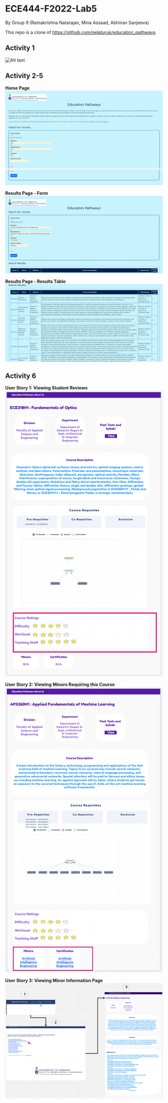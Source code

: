 # ECE444-F2022-Lab5

By Group 9 (Ramakrishna Natarajan, Mina Assaad, Abhinav Sanjeeva) 

This repo is a clone of https://github.com/nelaturuk/education_pathways.

## Activity 1

![Alt text](images/activity1_frontend.png?raw=true "Activity 1")


## Activity 2-5

**Home Page**
![Alt text](images/Activity2-5_home_page_1.png?raw=true "Activity 2-5 1")
![Alt text](images/Activity2-5_home_page_2.png?raw=true "Activity 2-5 2")

**Results Page - Form**
![Alt text](images/Activity2-5_results_page_form.png?raw=true "Activity 2-5 3")

**Results Page - Results Table**
![Alt text](images/activity2-5_results_page_results.png?raw=true "Activity 2-5 4")


## Activity 6

**User Story 1: Viewing Student Reviews**
![Alt text](images/activity6_user_story_1.png?raw=true "Activity 6 1")

**User Story 2: Viewing Minors Requiring this Course**
![Alt text](images/activity6_user_story_2.png?raw=true "Activity 6 2")

**User Story 3: Viewing Minor Information Page**
![Alt text](images/activity6_user_story_3.png?raw=true "Activity 6 3")
